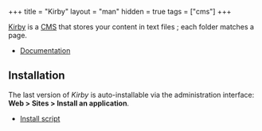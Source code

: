 +++
title = "Kirby"
layout = "man"
hidden = true
tags = ["cms"]
+++

[Kirby](https://getkirby.com/) is a [CMS](https://en.wikipedia.org/wiki/Content_management_system) that stores your content in text files ; each folder matches a page.

- [Documentation](https://getkirby.com/docs/guide)

## Installation

The last version of *Kirby* is auto-installable via the administration interface: **Web > Sites > Install an application**.

- [Install script](https://admin.alwaysdata.com/site/application/script/162/detail/)
